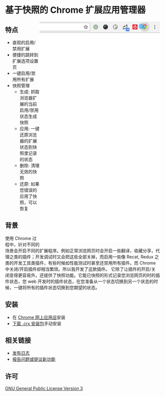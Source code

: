 # 基于快照的 Chrome 扩展应用管理器

<img src="./docs/demo.gif" align="right" alt="">

## 特点

- 直观的启用/禁用扩展
- 便捷的跳转到扩展选项设置页
- 一键启用/禁用所有扩展
- 快照管理
  - 生成: 抓取浏览器扩展的当前启用/禁用状态生成快照
  - 应用: 一键还原浏览器的扩展状态到快照里记录的状态
  - 删除: 清理无效的快照
  - 还原: 如果您错误的应用了快照，可以恢复

## 背景
  使用 Chrome 过程中，针对不同的场景会开启不同的扩展程序。例如正常浏览网页时会开启一些翻译，收藏分享，代理之类的插件；开发调试时又会把这些全部关掉，而启用一些像 Recat, Redux 之类的开发工具类插件，有些时候如性能测试时甚至还禁用所有插件。而 Chrome 中关闭/开启插件却相当繁琐。所以我开发了这款插件。
  它除了让插件的开启/关闭变得更容易外，还提供了快照功能。它能已快照的形式记录您浏览网页的时的插件状态，您 web 开发时的插件状态，在您准备从一个状态切换到另一个状态的时候，一键将所有的插件状态切换到您期望的状态。

## 安装

 - 在 [Chrome 网上应用店](https://chrome.google.com/webstore/detail/bcjfhbahclaolcbkdkckdnnenfeakhbk)安装
 - [下载 .crx 安装包](https://github.com/sigoden/chrome-extensions-manager/releases/latest)手动安装

## 相关链接

 + [发布日志](https://github.com/sigoden/netease-music-crx/releases)
 + [报告问题或提议新功能](https://github.com/sigoden/netease-music-crx/issues/new)


## 许可

[GNU General Public License Version 3](https://www.gnu.org/licenses/gpl.html)
